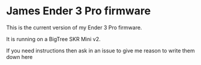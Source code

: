 # James Ender 3 Pro firmware

This is the current version of my Ender 3 Pro firmware.

It is running on a BigTree SKR Mini v2.

If you need instructions then ask in an issue to give me reason to write them down here
